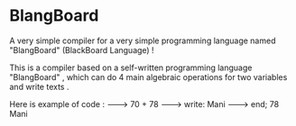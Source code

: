 # BlangBoard
A very simple compiler for a very simple programming language named "BlangBoard" (BlackBoard Language) !

This is a compiler based on a self-written programming language "BlangBoard" ,
which can do 4 main algebraic operations for two variables and write texts .

Here is example of code :
---> 70 + 78
---> write: Mani
---> end;
78
Mani
